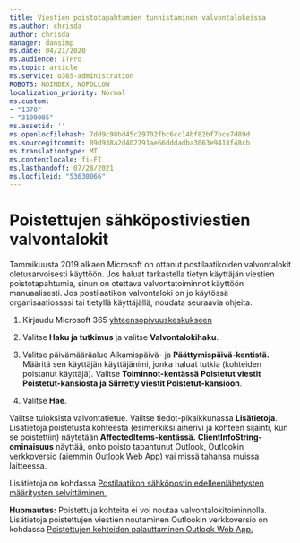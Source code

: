 ```yaml
---
title: Viestien poistotapahtumien tunnistaminen valvontalokeissa
ms.author: chrisda
author: chrisda
manager: dansimp
ms.date: 04/21/2020
ms.audience: ITPro
ms.topic: article
ms.service: o365-administration
ROBOTS: NOINDEX, NOFOLLOW
localization_priority: Normal
ms.custom:
- "1370"
- "3100005"
ms.assetid: ''
ms.openlocfilehash: 7dd9c98bd45c29702fbc6cc14bf82bf7bce7d89d
ms.sourcegitcommit: 89d938a2d402791ae66dddadba3063e9418f48cb
ms.translationtype: MT
ms.contentlocale: fi-FI
ms.lasthandoff: 07/28/2021
ms.locfileid: "53630066"
---
```

# <a name="audit-logs-for-deleted-email-messages"></a>Poistettujen sähköpostiviestien valvontalokit

Tammikuusta 2019 alkaen Microsoft on ottanut postilaatikoiden valvontalokit oletusarvoisesti käyttöön. Jos haluat tarkastella tietyn käyttäjän viestien poistotapahtumia, sinun on otettava valvontatoiminnot käyttöön manuaalisesti. Jos postilaatikon valvontaloki on jo käytössä organisaatiossasi tai tietyllä käyttäjällä, noudata seuraavia ohjeita.

1. Kirjaudu Microsoft 365 [yhteensopivuuskeskukseen](https://protection.office.com/)

2. Valitse **Haku ja tutkimus** ja valitse **Valvontalokihaku**.

3. Valitse päivämääräalue Alkamispäivä- ja **Päättymispäivä-kentistä.**  Määritä sen käyttäjän käyttäjänimi, jonka haluat tutkia (kohteiden poistanut käyttäjä). Valitse **Toiminnot-kentässä** **Poistetut viestit Poistetut-kansiosta ja** **Siirretty viestit Poistetut-kansioon**.

4. Valitse **Hae**.

Valitse tuloksista valvontatietue. Valitse tiedot-pikaikkunassa **Lisätietoja**. Lisätietoja poistetusta kohteesta (esimerkiksi aiherivi ja kohteen sijainti, kun se poistettiin) näytetään **AffectedItems-kentässä.** **ClientInfoString-ominaisuus** näyttää, onko poisto tapahtunut Outlook, Outlookin verkkoversio (aiemmin Outlook Web App) vai missä tahansa muissa laitteessa.

Lisätietoja on kohdassa [Postilaatikon sähköpostin edelleenlähetysten määritysten selvittäminen.](/microsoft-365/compliance/auditing-troubleshooting-scenarios#determine-if-a-user-deleted-email-items)

**Huomautus:** Poistettuja kohteita ei voi noutaa valvontalokitoiminnolla. Lisätietoja poistettujen viestien noutaminen Outlookin verkkoversio on kohdassa [Poistettujen kohteiden palauttaminen Outlook Web App.](https://support.office.com/article/C3D8FC15-EEEF-4F1C-81DF-E27964B7EDD4)
